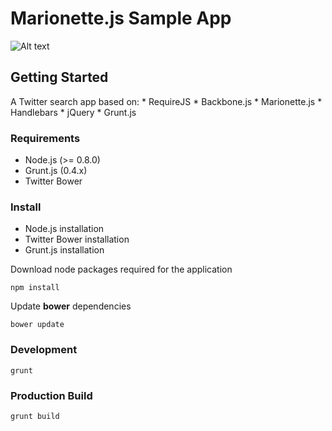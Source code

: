 # Marionette.js Sample App

![Alt text](http://jster.net/uploads/repository/MarionetteJS-1351535894.png "MarioneteJS")

## Getting Started

A Twitter search app based on:
	* RequireJS
	* Backbone.js
	* Marionette.js
	* Handlebars
	* jQuery
	* Grunt.js

### Requirements

 * Node.js (>= 0.8.0)
 * Grunt.js (0.4.x)
 * Twitter Bower

### Install

* Node.js installation
* Twitter Bower installation
* Grunt.js installation

Download node packages required for the application

	npm install

Update **bower** dependencies

	bower update


### Development

	grunt

### Production Build

	grunt build

